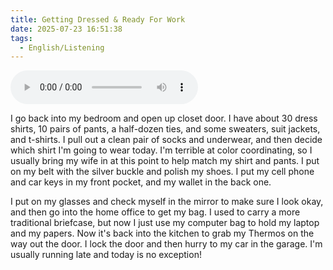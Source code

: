 ```yaml
---
title: Getting Dressed & Ready For Work
date: 2025-07-23 16:51:38
tags:
  - English/Listening
---
```

<audio controls src="https://cx-onedrive.pages.dev/api/raw?path=/Polyglot/ESLPod/005-getting-dressed-%26-ready-for-work.mp3"></audio>

I go back into my bedroom and open up closet door. I have about 30 dress shirts, 10 pairs of pants, a half-dozen ties, and some sweaters, suit jackets, and t-shirts. I pull out a clean pair of socks and underwear, and then decide which shirt I'm going to wear today. I'm terrible at color coordinating, so I usually bring my wife in at this point to help match my shirt and pants. I put on my belt with the silver buckle and polish my shoes. I put my cell phone and car keys in my front pocket, and my wallet in the back one.

I put on my glasses and check myself in the mirror to make sure I look okay, and then go into the home office to get my bag. I used to carry a more traditional briefcase, but now I just use my computer bag to hold my laptop and my papers. Now it's back into the kitchen to grab my Thermos on the way out the door. I lock the door and then hurry to my car in the garage. I'm usually running late and today is no exception!
